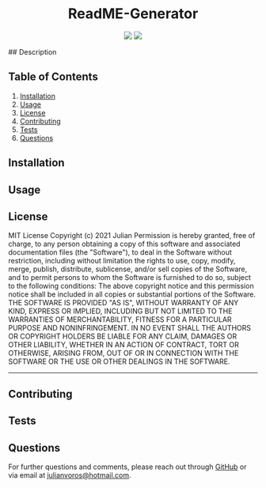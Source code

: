 
<h1 align="center"><strong>ReadME-Generator</strong></h1>
<p align="center">
  <img src="https://img.shields.io/github/languages/top/JuVoros/readme-generator">
  <img src="https://img.shields.io/badge/License-MIT-blue.svg">
</p>
## Description

## Table of Contents
1. [Installation](#installation)
2. [Usage](#usage)
3. [License](#license)
4. [Contributing](#contributing)
5. [Tests](#tests)
6. [Questions](#questions)
    
## Installation
## Usage

## License
MIT License
Copyright (c) 2021 Julian
Permission is hereby granted, free of charge, to any person obtaining a copy
of this software and associated documentation files (the "Software"), to deal
in the Software without restriction, including without limitation the rights
to use, copy, modify, merge, publish, distribute, sublicense, and/or sell
copies of the Software, and to permit persons to whom the Software is
furnished to do so, subject to the following conditions:
The above copyright notice and this permission notice shall be included in all
copies or substantial portions of the Software.
THE SOFTWARE IS PROVIDED "AS IS", WITHOUT WARRANTY OF ANY KIND, EXPRESS OR
IMPLIED, INCLUDING BUT NOT LIMITED TO THE WARRANTIES OF MERCHANTABILITY,
FITNESS FOR A PARTICULAR PURPOSE AND NONINFRINGEMENT. IN NO EVENT SHALL THE
AUTHORS OR COPYRIGHT HOLDERS BE LIABLE FOR ANY CLAIM, DAMAGES OR OTHER
LIABILITY, WHETHER IN AN ACTION OF CONTRACT, TORT OR OTHERWISE, ARISING FROM,
OUT OF OR IN CONNECTION WITH THE SOFTWARE OR THE USE OR OTHER DEALINGS IN THE
SOFTWARE.

---
## Contributing
## Tests
## Questions
For further questions and comments, please reach out through [GitHub](https://github.com/JuVoros) or via email at julianvoros@hotmail.com.